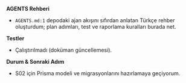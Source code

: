 **AGENTS Rehberi**
- `AGENTS.md:1` depodaki ajan akışını sıfırdan anlatan Türkçe rehber oluşturdum; plan adımları, test ve raporlama kuralları burada net.

**Testler**
- Çalıştırılmadı (doküman güncellemesi).

**Durum & Sonraki Adım**
- S02 için Prisma modeli ve migrasyonlarını hazırlamaya geçiyorum.

